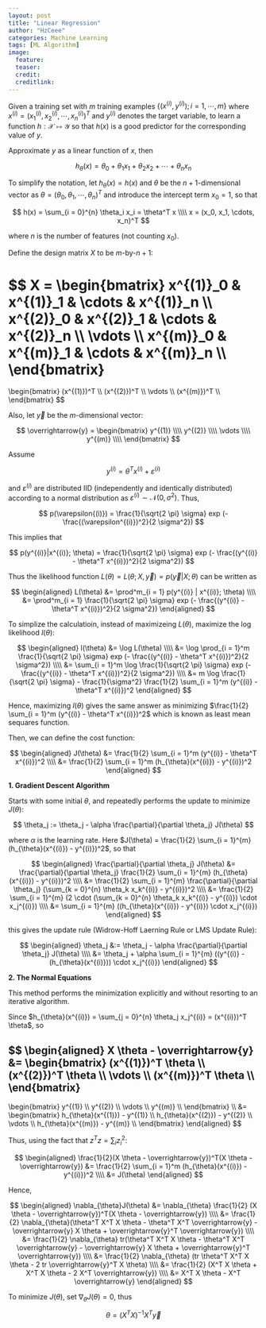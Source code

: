 ```yaml
---
layout: post
title: "Linear Regression"
author: "HzCeee"
categories: Machine Learning
tags: [ML Algorithm]
image:
  feature: 
  teaser: 
  credit:
  creditlink:
---
```


Given a training set with $m$ training examples $\{ (x^{(i)}, y^{(i)}); i = 1, \cdots , m \}$ where $x^{(i)} = (x_1^{(i)}, x_2^{(i)}, \cdots , x_n^{(i)})^T$ and $y^{(i)}$ denotes the target variable, to learn a function $h : \mathcal{X} \mapsto \mathcal{Y}$ so that $h(x)$ is a good predictor for the corresponding value of $y$.

Approximate $y$ as a linear function of $x$, then

$$
h_{\theta}(x) = \theta_0 + \theta_1 x_1 + \theta_2 x_2 + \cdots + \theta_n x_n
$$

To simplify the notation, let $h_{\theta}(x) = h(x)$ and $\theta$ be the $n + 1$-dimensional vector as $\theta = (\theta_0, \theta_1, \cdots, \theta_n)^T$ and introduce the intercept term $x_0 = 1$, so that

$$
h(x) = \sum_{i = 0}^{n} \theta_i x_i = \theta^T x \\\\
x = (x_0, x_1, \cdots, x_n)^T
$$

where $n$ is the number of features (not counting $x_0$).

Define the design matrix $X$ to be $m$-by-$n + 1$:

$$
X =
\begin{bmatrix}
x^{(1)}_0 & x^{(1)}_1 & \cdots & x^{(1)}_n \\\\
x^{(2)}_0 & x^{(2)}_1 & \cdots & x^{(2)}_n \\\\
\vdots \\\\
x^{(m)}_0 & x^{(m)}_1 & \cdots & x^{(m)}_n \\\\
\end{bmatrix}
=
\begin{bmatrix}
(x^{(1)})^T \\\\
(x^{(2)})^T \\\\
\vdots \\\\
(x^{(m)})^T \\\\
\end{bmatrix}
$$

Also, let $\overrightarrow{y}$ be the $m$-dimensional vector:

$$
\overrightarrow{y} = 
\begin{bmatrix}
y^{(1)} \\\\
y^{(2)} \\\\
\vdots \\\\
y^{(m)} \\\\
\end{bmatrix}
$$

Assume

$$
y^{(i)} = \theta^T x^{(i)} + \varepsilon^{(i)}
$$

and $\varepsilon^{(i)}$ are distributed IID (independently and identically distributed) according to a normal distribution as $\varepsilon^{(i)} \sim \mathcal{N}(0, \sigma^2)$. Thus,

$$
p(\varepsilon{(i)}) = \frac{1}{\sqrt{2 \pi} \sigma} exp (- \frac{(\varepsilon^{(i)})^2}{2 \sigma^2})
$$

This implies that

$$
p(y^{(i)}|x^{(i)}; \theta) = \frac{1}{\sqrt{2 \pi} \sigma} exp (- \frac{(y^{(i)} - \theta^T x^{(i)})^2}{2 \sigma^2})
$$

Thus the likelihood function $L(\theta) = L(\theta; X,\vec{y}) = p(\vec{y} | X; \theta)$ can be written as

$$
\begin{aligned}
L(\theta) &= \prod^m_{i = 1} p(y^{(i)} | x^{(i)}; \theta) \\\\
&= \prod^m_{i = 1} \frac{1}{\sqrt{2 \pi} \sigma} exp (- \frac{(y^{(i)} - \theta^T x^{(i)})^2}{2 \sigma^2})
\end{aligned}
$$

To simplize the calculatioin, instead of maximizeing $L(\theta)$, maximize the log likelihood $l(\theta)$:

$$
\begin{aligned}
l(\theta) &= \log L(\theta) \\\\
&= \log \prod_{i = 1}^m \frac{1}{\sqrt{2 \pi} \sigma} exp (- \frac{(y^{(i)} - \theta^T x^{(i)})^2}{2 \sigma^2}) \\\\
&= \sum_{i = 1}^m \log \frac{1}{\sqrt{2 \pi} \sigma} exp (- \frac{(y^{(i)} - \theta^T x^{(i)})^2}{2 \sigma^2}) \\\\
&= m \log \frac{1}{\sqrt{2 \pi} \sigma} - \frac{1}{\sigma^2} \frac{1}{2} \sum_{i = 1}^m (y^{(i)} - \theta^T x^{(i)})^2
\end{aligned}
$$

Hence, maximizing $l(\theta)$ gives the same answer as minimizing $\frac{1}{2} \sum_{i = 1}^m (y^{(i)} - \theta^T x^{(i)})^2$ which is known as least mean sequares function.

Then, we can define the cost function:

$$
\begin{aligned}
J(\theta) &= \frac{1}{2} \sum_{i = 1}^m (y^{(i)} - \theta^T x^{(i)})^2 \\\\
&= \frac{1}{2} \sum_{i = 1}^m (h_{\theta}(x^{(i)}) - y^{(i)})^2
\end{aligned}
$$

**1. Gradient Descent Algorithm**

Starts with some initial $\theta$, and repeatedly performs the update to minimize $J(\theta)$:

$$
\theta_j := \theta_j - \alpha \frac{\partial}{\partial \theta_j} J(\theta)
$$

where $\alpha$ is the learning rate. Here $J(\theta) = \frac{1}{2} \sum_{i = 1}^{m} (h_{\theta}(x^{(i)}) - y^{(i)})^2$, so that

$$
\begin{aligned}
\frac{\partial}{\partial \theta_j} J(\theta) &= \frac{\partial}{\partial \theta_j} \frac{1}{2} \sum_{i = 1}^{m} (h_{\theta}(x^{(i)}) - y^{(i)})^2 \\\\
&= \frac{1}{2} \sum_{i = 1}^{m} \frac{\partial}{\partial \theta_j} (\sum_{k = 0}^{n} \theta_k x_k^{(i)} - y^{(i)})^2 \\\\
&= \frac{1}{2} \sum_{i = 1}^{m} (2 \cdot (\sum_{k = 0}^{n} \theta_k x_k^{(i)} - y^{(i)}) \cdot x_j^{(i)}) \\\\
&= \sum_{i = 1}^{m} ((h_{\theta}(x^{(i)}) - y^{(i)}) \cdot x_j^{(i)})
\end{aligned}
$$

this gives the update rule (Widrow-Hoff Laerning Rule or LMS Update Rule):

$$
\begin{aligned}
\theta_j &:= \theta_j - \alpha \frac{\partial}{\partial \theta_j} J(\theta) \\\\
&= \theta_j + \alpha \sum_{i = 1}^{m} ((y^{(i)} - (h_{\theta}(x^{(i)})) \cdot x_j^{(i)})
\end{aligned}
$$

**2. The Normal Equations**

This method performs the minimization explicitly and without resorting to an iterative algorithm.

Since $h_{\theta}(x^{(i)}) = \sum_{j = 0}^{n} \theta_j x_j^{(i)} = (x^{(i)})^T \theta$, so

$$
\begin{aligned}
X \theta - \overrightarrow{y} &= 
\begin{bmatrix}
(x^{(1)})^T \theta \\\\
(x^{(2)})^T \theta \\\\
\vdots \\\\
(x^{(m)})^T \theta \\\\
\end{bmatrix}
-
\begin{bmatrix}
y^{(1)} \\\\
y^{(2)} \\\\
\vdots \\\\
y^{(m)} \\\\
\end{bmatrix} \\\\
&=
\begin{bmatrix}
h_{\theta}(x^{(1)}) - y^{(1)} \\\\
h_{\theta}(x^{(2)}) - y^{(2)} \\\\
\vdots \\\\
h_{\theta}(x^{(m)}) - y^{(m)} \\\\
\end{bmatrix}
\end{aligned}
$$

Thus, using the fact that $z^T z = \sum_i z_i^2$:

$$
\begin{aligned}
\frac{1}{2}(X \theta - \overrightarrow{y})^T(X \theta - \overrightarrow{y}) 
&= \frac{1}{2} \sum_{i = 1}^m (h_{\theta}(x^{(i)}) - y^{(i)})^2 \\\\
&= J(\theta)
\end{aligned}
$$

Hence, 

$$
\begin{aligned}
\nabla_{\theta}J(\theta) &=
\nabla_{\theta} \frac{1}{2} (X \theta - \overrightarrow{y})^T(X \theta - \overrightarrow{y}) \\\\
&= \frac{1}{2} \nabla_{\theta}(\theta^T X^T X \theta - \theta^T X^T \overrightarrow{y} - \overrightarrow{y} X \theta + \overrightarrow{y}^T \overrightarrow{y}) \\\\
&= \frac{1}{2} \nabla_{\theta} tr(\theta^T X^T X \theta - \theta^T X^T \overrightarrow{y} - \overrightarrow{y} X \theta + \overrightarrow{y}^T \overrightarrow{y}) \\\\
&= \frac{1}{2} \nabla_{\theta} (tr \theta^T X^T X \theta - 2 tr \overrightarrow{y}^T X \theta) \\\\
&= \frac{1}{2} (X^T X \theta + X^T X \theta - 2 X^T \overrightarrow{y}) \\\\
&= X^T X \theta - X^T \overrightarrow{y}
\end{aligned}
$$

To minimize $J(\theta)$, set $\nabla_{\theta}J(\theta) = 0$, thus

$$
\theta = (X^T X)^{-1} X^T \overrightarrow{y}
$$
